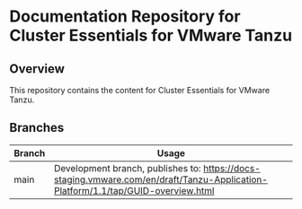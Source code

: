 # Documentation Repository for Cluster Essentials for VMware Tanzu

## Overview

This repository contains the content for Cluster Essentials for VMware Tanzu.

## Branches

| Branch | Usage |
|--------|-------|
| main | Development branch, publishes to: https://docs-staging.vmware.com/en/draft/Tanzu-Application-Platform/1.1/tap/GUID-overview.html |

